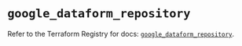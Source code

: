 # `google_dataform_repository`

Refer to the Terraform Registry for docs: [`google_dataform_repository`](https://registry.terraform.io/providers/hashicorp/google-beta/6.6.0/docs/resources/google_dataform_repository).

